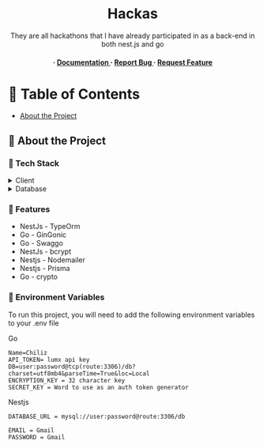 <div align='center'>

<h1>Hackas</h1>
<p>They are all hackathons that I have already participated in as a back-end in both nest.js and go</p>

<h4> <span> · </span> <a href="https://github.com/Pizzy23/Hackatons/blob/master/README.md"> Documentation </a> <span> · </span> <a href="https://github.com/Pizzy23/Hackatons/issues"> Report Bug </a> <span> · </span> <a href="https://github.com/Pizzy23/Hackatons/issues"> Request Feature </a> </h4>


</div>

# :notebook_with_decorative_cover: Table of Contents

- [About the Project](#star2-about-the-project)


## :star2: About the Project
### :space_invader: Tech Stack
<details> <summary>Client</summary> <ul>
<li><a href="https://go.dev/">GoLang</a></li>
<li><a href="https://nestjs.com/">Nest.js</a></li>
</ul> </details>
<details> <summary>Database</summary> <ul>
<li><a href="https://www.mysql.com/">Mysql</a></li>
</ul> </details>

### :dart: Features
- NestJs - TypeOrm
- Go - GinGonic
- Go - Swaggo
- NestJs - bcrypt
- Nestjs - Nodemailer
- Nestjs - Prisma
- Go - crypto

### :key: Environment Variables
To run this project, you will need to add the following environment variables to your .env file

Go
```env
Name=Chiliz
API_TOKEN= lumx api key
DB=user:password@tcp(route:3306)/db?charset=utf8mb4&parseTime=True&loc=Local
ENCRYPTION_KEY = 32 character key
SECRET_KEY = Word to use as an auth token generator
```

Nestjs
```env
DATABASE_URL = mysql://user:password@route:3306/db

EMAIL = Gmail
PASSWORD = Gmail
```

